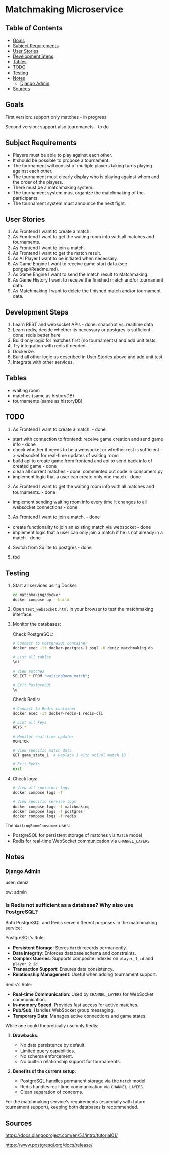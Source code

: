 # Matchmaking Microservice

## Table of Contents

- [Goals](#goals)
- [Subject Requirements](#subject-requirements)
- [User Stories](#user-stories)
- [Development Steps](#development-steps)
- [Tables](#tables)
- [TODO](#todo)
- [Testing](#testing)
- [Notes](#notes)
	- [Django Admin](#django-admin)
- [Sources](#sources)


## Goals
First version: support only matches - in progress

Second version: support also tournmanets - to do

## Subject Requirements

- Players must be able to play against each other.
- It should be possible to propose a tournament.
- The tournament will consist of multiple players taking turns playing against each other.
- The tournament must clearly display who is playing against whom and the order of the players.
- There must be a matchmaking system.
- The tournament system must organize the matchmaking of the participants.
- The tournament system must announce the next fight.

## User Stories

1. As Frontend I want to create a match.
2. As Frontend I want to get the waiting room info with all matches and tournaments.
3. As Frontend I want to join a match.
4. As Frontend I want to get the match result.
5. As AI Player I want to be initiated when necessary.
6. As Game Engine I want to receive game start data (see pongapi/Readme.md).
6. As Game Engine I want to send the match result to Matchmaking.
7. As Game History I want to receive the finished match and/or tournament data.
8. As Matchmaking I want to delete the finished match and/or tournament data.

## Development Steps

1. Learn REST and websocket APIs - done: snapshot vs. realtime data
2. Learn redis, decide whether its necessary or postgres is sufficient - done: redis better here
3. Build only logic for matches first (no tournaments) and add unit tests.
4. Try integration with redis if needed.
5. Dockerize.
6. Build all other logic as described in User Stories above and add unit test.
7. Integrate with other services.

## Tables

- waiting room
- matches (same as historyDB)
- tournaments (same as historyDB)

## TODO

1. As Frontend I want to create a match. - done
- start with connection to frontend: receive game creation and send game info - done
- check whether it needs to be a websocket or whether rest is sufficient -> websocket for real-time updates of waiting room
- build api to create game from frontend and api to send back info of created game - done
- clean all current matches - done: commented out code in consumers.py
- implement logic that a user can create only one match - done

2. As Frontend I want to get the waiting room info with all matches and tournaments. - done
- implement sending waiting room info every time it changes to all websocket connections - done

3. As Frontend I want to join a match. - done
- create functionality to join an existing match via websocket - done
- implement logic that a user can only join a match if he is not already in a match - done

4. Switch from Sqllite to postgres - done

5. tbd

## Testing

1. Start all services using Docker:
	```bash
	cd matchmaking/docker
	docker compose up --build
	```

2. Open `test_websocket.html` in your browser to test the matchmaking interface.

3. Monitor the databases:

	Check PostgreSQL:
	```bash
	# Connect to PostgreSQL container
	docker exec -it docker-postgres-1 psql -U deniz matchmaking_db

	# List all tables
	\dt

	# View matches
	SELECT * FROM "waitingRoom_match";

	# Exit PostgreSQL
	\q
	```

	Check Redis:
	```bash
	# Connect to Redis container
	docker exec -it docker-redis-1 redis-cli

	# List all keys
	KEYS *

	# Monitor real-time updates
	MONITOR

	# View specific match data
	GET game_state_1  # Replace 1 with actual match ID

	# Exit Redis
	exit
	```

4. Check logs:
	```bash
	# View all container logs
	docker compose logs -f

	# View specific service logs
	docker compose logs -f matchmaking
	docker compose logs -f postgres
	docker compose logs -f redis
	```

The `WaitingRoomConsumer` uses:
- PostgreSQL for persistent storage of matches via `Match` model
- Redis for real-time WebSocket communication via `CHANNEL_LAYERS`

## Notes

### Django Admin
user:	deniz

pw:		admin

### Is Redis not sufficient as a database? Why also use PostgreSQL?

Both PostgreSQL and Redis serve different purposes in the matchmaking service:

 PostgreSQL's Role:
- **Persistent Storage**: Stores `Match` records permanently.
- **Data Integrity**: Enforces database schema and constraints.
- **Complex Queries**: Supports composite indexes on `player_1_id` and `player_2_id`.
- **Transaction Support**: Ensures data consistency.
- **Relationship Management**: Useful when adding tournament support.

Redis's Role:
- **Real-time Communication**: Used by `CHANNEL_LAYERS` for WebSocket communication.
- **In-memory Speed**: Provides fast access for active matches.
- **Pub/Sub**: Handles WebSocket group messaging.
- **Temporary Data**: Manages active connections and game states.

While one could theoretically use only Redis:

1. **Drawbacks**:
	- No data persistence by default.
	- Limited query capabilities.
	- No schema enforcement.
	- No built-in relationship support for tournaments.

2. **Benefits of the current setup**:
	- PostgreSQL handles permanent storage via the `Match` model.
	- Redis handles real-time communication via `CHANNEL_LAYERS`.
	- Clean separation of concerns.

For the matchmaking service's requirements (especially with future tournament support), keeping both databases is recommended.

## Sources

https://docs.djangoproject.com/en/5.1/intro/tutorial01/

https://www.postgresql.org/docs/release/
